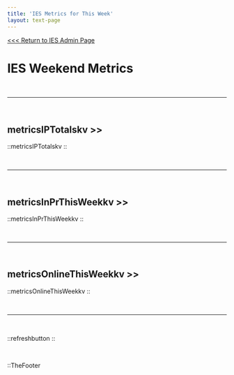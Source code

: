 ```yaml
---
title: 'IES Metrics for This Week'
layout: text-page
---
```

[<<< Return to IES Admin Page](/iesadmin)
<div class="topgrid">
<div>
<h1> IES Weekend Metrics </h1>
<br>
</div>
</div>

---
<br>

## metricsIPTotalskv >>

::metricsIPTotalskv
::

<br>

---

<br>

## metricsInPrThisWeekkv >>

::metricsInPrThisWeekkv
::

<br>  

---

<br>


## metricsOnlineThisWeekkv >>

::metricsOnlineThisWeekkv
::

<br>

---

<br>

::refreshbutton
::

<br>

::TheFooter